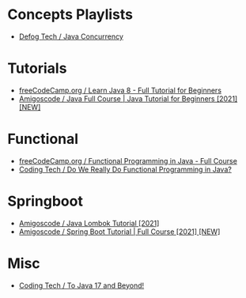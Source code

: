 # Concepts Playlists
* [Defog Tech / Java Concurrency](https://www.youtube.com/playlist?list=PLhfHPmPYPPRk6yMrcbfafFGSbE2EPK_A6)

# Tutorials
* [freeCodeCamp.org / Learn Java 8 - Full Tutorial for Beginners](https://www.youtube.com/watch?v=grEKMHGYyns)
* [Amigoscode / Java Full Course | Java Tutorial for Beginners [2021] [NEW]](https://www.youtube.com/watch?v=Qgl81fPcLc8)

# Functional
* [freeCodeCamp.org / Functional Programming in Java - Full Course](https://www.youtube.com/watch?v=rPSL1alFIjI)
* [Coding Tech / Do We Really Do Functional Programming in Java?](https://www.youtube.com/watch?v=ckiaIaAt2sE)

# Springboot
* [Amigoscode / Java Lombok Tutorial [2021]](https://www.youtube.com/watch?v=z7bsNF2Dtf0)
* [Amigoscode / Spring Boot Tutorial | Full Course [2021] [NEW]](https://www.youtube.com/watch?v=9SGDpanrc8U)

# Misc
* [Coding Tech / To Java 17 and Beyond!](https://www.youtube.com/watch?v=U14IA5XiX1I)

